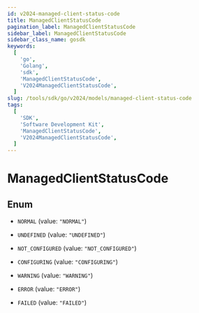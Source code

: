 ```yaml
---
id: v2024-managed-client-status-code
title: ManagedClientStatusCode
pagination_label: ManagedClientStatusCode
sidebar_label: ManagedClientStatusCode
sidebar_class_name: gosdk
keywords:
  [
    'go',
    'Golang',
    'sdk',
    'ManagedClientStatusCode',
    'V2024ManagedClientStatusCode',
  ]
slug: /tools/sdk/go/v2024/models/managed-client-status-code
tags:
  [
    'SDK',
    'Software Development Kit',
    'ManagedClientStatusCode',
    'V2024ManagedClientStatusCode',
  ]
---
```


# ManagedClientStatusCode

## Enum

- `NORMAL` (value: `"NORMAL"`)

- `UNDEFINED` (value: `"UNDEFINED"`)

- `NOT_CONFIGURED` (value: `"NOT_CONFIGURED"`)

- `CONFIGURING` (value: `"CONFIGURING"`)

- `WARNING` (value: `"WARNING"`)

- `ERROR` (value: `"ERROR"`)

- `FAILED` (value: `"FAILED"`)
